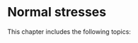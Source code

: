 ```{index} Normal stresses
```
# Normal stresses

This chapter includes the following topics:

```{tableofcontents}
```